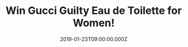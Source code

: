 ---
campaign-uuid: "c-7f64f506-b2a3-4910-bfb8-c3d3887eb51f"
type: "Competition"
category: "Gifts"
date: "2019-01-23T09:00:00.000Z"
end-date: "2019-03-23T23:59:00.000Z"
disable-form: false
is_promoted: false
has_entry_page: true
title: "Win Gucci Guilty Eau de Toilette for Women!"
competition-description: "<p>Gucci Guilty for women Indulge yourself in moments of\
  \ guilty pleasure, and feel the freedom of going slightly beyond social conventions,\
  \ the thrill of staying in control while you're pushing your own boundaries. A sensual\
  \ and distinct scent for a woman that likes to express how unique and sexy she is.\
  \ Gucci Guilty is a warm yet striking oriental floral with hedonism at its heart.</p>\n\
  <p>Feel pretty with Gucci now.</p>\n"
hero-header: "Win Gucci Guilty Eau de Toilette for Women!"
terms-confirmation: "N/A"
banner-img: "https://assets.expresslyapp.com/asset-a1f2b70e-faa6-4376-9b04-fd108bb950fc.jpg"
logo-left-href: "http://club.expressly.io"
logo-left-image: "https://assets.expresslyapp.com/asset-0c2fc7ae-53f9-44ef-b940-da37beb5fce7.jpg"
logo-left-title: "Expressly Club"
bg-image-hero: "https://assets.expresslyapp.com/asset-77e40d81-a52a-4c89-870e-69e5e9ff7928.jpg"
bg-image-first: "https://assets.expresslyapp.com/asset-b82eacb1-88c8-4347-bafc-86cfccbeec54.jpg"
section1-content: "<p>This amazing perfume scent seizes the attention with a flamboyant\
  \ opening born of the natural rush that is mandarin--imbued with a modish transparency--shimmering\
  \ alongside an audacious fist of pink pepper. The middle notes are an alluring concoction\
  \ of heady lilac and geranium, laced with the succulent tactility of peach--all\
  \ velvet femininity with a beguiling hint of provocation.</p>\n<p>The patchouli\
  \ that is the hallmark of Gucci fragrances here conveys a message of strength, while\
  \ the voluptuousness of amber suggests deep femininity. The effect is at once arresting\
  \ and compellingly seductive. Frida Gianinni observes: ‘What we have created in\
  \ Gucci Guilty is something hypnotic’.</p>\n"
entry-title: "Win Gucci Guilty Eau de Toilette for Women!"
entry-content: "<p>Enter the draw to win Gucci Guilty Eau de Toilette for Women by\
  \ completing the form below before 23:59 on 23rd of March 2019.</p>\n"
has-winner: false
prize-description: "Gucci Guilty Eau de Toilette for Women!"
special-conditions: "Multiple entries are allowed up to one every day."
country-restrictions:
- "GB"
---